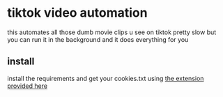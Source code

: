 # tiktok video automation
this automates all those dumb movie clips u see on tiktok
pretty slow but you can run it in the background and it does everything for you
 
## install
install the requirements and get your cookies.txt using [the extension provided here](https://pypi.org/project/tiktok-uploader/#authentication) 